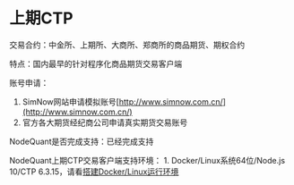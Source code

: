 # 上期CTP

交易合约：中金所、上期所、大商所、郑商所的商品期货、期权合约

特点：国内最早的针对程序化商品期货交易客户端

账号申请：

1. SimNow网站申请模拟账号[http://www.simnow.com.cn/](http://www.simnow.com.cn/)
2. 官方各大期货经纪商公司申请真实期货交易账号

NodeQuant是否完成支持：已经完成支持

NodeQuant上期CTP交易客户端支持环境： 1. Docker/Linux系统64位/Node.js 10/CTP 6.3.15，请看[搭建Docker/Linux运行环境](https://github.com/zhangshuiyong/nodequant-doc/blob/main/linux-run.md)


